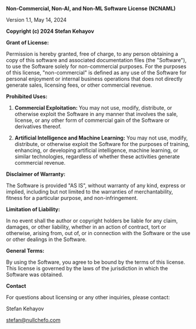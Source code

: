 **Non-Commercial, Non-AI, and Non-ML Software License (NCNAML)**

Version 1.1, May 14, 2024

**Copyright (c) 2024 Stefan Kehayov**

**Grant of License:**

Permission is hereby granted, free of charge, to any person obtaining a copy of this software and associated
documentation files (the "Software"), to use the Software solely for non-commercial purposes. For the purposes of this
license, "non-commercial" is defined as any use of the Software for personal enjoyment or internal business operations
that does not directly generate sales, licensing fees, or other commercial revenue.

**Prohibited Uses:**

1. **Commercial Exploitation:** You may not use, modify, distribute, or otherwise exploit the Software in any manner
   that involves the sale, license, or any other form of commercial gain of the Software or derivatives thereof.

2. **Artificial Intelligence and Machine Learning:** You may not use, modify, distribute, or otherwise exploit the
   Software for the purposes of training, enhancing, or developing artificial intelligence, machine learning, or similar
   technologies, regardless of whether these activities generate commercial revenue.

**Disclaimer of Warranty:**

The Software is provided "AS IS", without warranty of any kind, express or implied, including but not limited to the
warranties of merchantability, fitness for a particular purpose, and non-infringement.

**Limitation of Liability:**

In no event shall the author or copyright holders be liable for any claim, damages, or other liability, whether in an
action of contract, tort or otherwise, arising from, out of, or in connection with the Software or the use or other
dealings in the Software.

**General Terms:**

By using the Software, you agree to be bound by the terms of this license. This license is governed by the laws of the
jurisdiction in which the Software was obtained.

**Contact**

For questions about licensing or any other inquiries, please contact:

Stefan Kehayov

stefan@nullchefo.com
